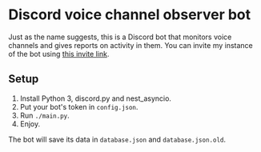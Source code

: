 # Discord voice channel observer bot

Just as the name suggests, this is a Discord bot that monitors voice channels and gives reports on activity in them. You can invite my instance of the bot using [this invite link](https://discord.com/api/oauth2/authorize?client_id=1011553207031431168&permissions=1150016&scope=bot).

## Setup

1. Install Python 3, discord.py and nest_asyncio.
2. Put your bot's token in `config.json`.
3. Run `./main.py`.
4. Enjoy.

The bot will save its data in `database.json` and `database.json.old`.
